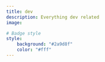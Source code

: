 ```yaml
---
title: dev
description: Everything dev related
image:

# Badge style
style:
    background: "#2a9d8f"
    color: "#fff"
---
```

